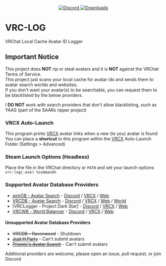 <div align="center">
  <a href="https://discord.shaybox.com">
    <img alt="Discord" src="https://img.shields.io/discord/824865729445888041?color=404eed&label=Discord&logo=Discord&logoColor=FFFFFF">
  </a>
  <a href="https://github.com/shaybox/vrc-log/releases/latest">
    <img alt="Downloads" src="https://img.shields.io/github/downloads/shaybox/vrc-log/total?color=3fb950&label=Downloads&logo=github&logoColor=FFFFFF">
  </a>
</div>

# VRC-LOG

VRChat Local Cache Avatar ID Logger

## Important Notice
This project does **NOT** rip or steal avatars and it is **NOT** against the VRChat Terms of Service.  
This project just scans your local cache for avatar ids and sends them to avatar search worlds and websites.  
If you don't want your avatar(s) to be searchable, you can request them to be blacklisted by the below providers.

I **DO NOT** work with search providers that don't allow blacklisting, such as YAAS (part of the SAARs ripper project)

### VRCX Auto-Launch
This program prints [VRCX] avatar links when a new (to you) avatar is found  
You can place a **shortcut** to this program within the [VRCX] Auto-Launch Folder (Settings > Advanced)

### Steam Launch Options (Headless)
Place the file in the VRChat directory or `PATH` and set your launch options  
`vrc-log(.exe) %command%`

### Supported Avatar Database Providers
- [avtrDB - Avatar Search] - [Discord](https://discord.gg/ZxB6w2hGfU) / [VRCX](https://api.avtrdb.com/v1/avatar/search/vrcx) / [Web](https://avtrdb.com)
- [VRCDB - Avatar Search] - [Discord](https://discord.gg/q427ecnUvj) / [VRCX](https://vrcx.vrcdb.com/avatars/Avatar/VRCX) / [Web](https://vrcdb.com) / [World](https://vrchat.com/home/world/wrld_1146f625-5d42-40f5-bfe7-06a7664e2796)
- [VRCLogger - Project Dark Star] - [Discord](https://discord.gg/QT4uatfU8h) / [VRCX](https://avtr.nekosunevr.co.uk/vrcx_search.php) / [Web](https://avtr.nekosunevr.co.uk/search.php)
- [VRCWB - World Balancer] - [Discord](https://discord.gg/Uw7aAShdsp) / [VRCX](https://avtr1.nekosunevr.co.uk/vrcx_search.php) / [Web](https://avtr1.nekosunevr.co.uk/search.php)

#### Unsupported Avatar Database Providers
- ~~VRCDB - Ravenwood~~ - Shutdown
- ~~[Just H Party]~~ - Can't submit avatars
- ~~[Prismic's Avatar Search]~~ - Can't submit avatars

Additional providers are welcome, please open an issue, pull request, or join Discord

[avtrDB - Avatar Search]: https://avtrdb.com
[Just H Party]: https://avtr.just-h.party
[Prismic's Avatar Search]: https://vrchat.com/home/world/wrld_57514404-7f4e-4aee-a50a-57f55d3084bf
[VRCDB - Avatar Search]: https://sites.smokes-hub.de
[VRCGA - Guardian Angel]: https://avtr.nekosunevr.co.uk
[VRCWB - World Balancer]: https://avtr1.nekosunevr.co.uk
[VRCX]: https://github.com/vrcx-team/VRCX?tab=readme-ov-file#--vrcx
